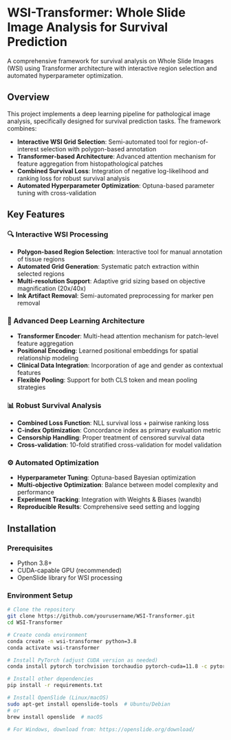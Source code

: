 # WSI-Transformer: Whole Slide Image Analysis for Survival Prediction

A comprehensive framework for survival analysis on Whole Slide Images (WSI) using Transformer architecture with interactive region selection and automated hyperparameter optimization.

## Overview

This project implements a deep learning pipeline for pathological image analysis, specifically designed for survival prediction tasks. The framework combines:

- **Interactive WSI Grid Selection**: Semi-automated tool for region-of-interest selection with polygon-based annotation
- **Transformer-based Architecture**: Advanced attention mechanism for feature aggregation from histopathological patches
- **Combined Survival Loss**: Integration of negative log-likelihood and ranking loss for robust survival analysis
- **Automated Hyperparameter Optimization**: Optuna-based parameter tuning with cross-validation

## Key Features

### 🔍 Interactive WSI Processing
- **Polygon-based Region Selection**: Interactive tool for manual annotation of tissue regions
- **Automated Grid Generation**: Systematic patch extraction within selected regions
- **Multi-resolution Support**: Adaptive grid sizing based on objective magnification (20x/40x)
- **Ink Artifact Removal**: Semi-automated preprocessing for marker pen removal

### 🧠 Advanced Deep Learning Architecture
- **Transformer Encoder**: Multi-head attention mechanism for patch-level feature aggregation
- **Positional Encoding**: Learned positional embeddings for spatial relationship modeling
- **Clinical Data Integration**: Incorporation of age and gender as contextual features
- **Flexible Pooling**: Support for both CLS token and mean pooling strategies

### 📊 Robust Survival Analysis
- **Combined Loss Function**: NLL survival loss + pairwise ranking loss
- **C-index Optimization**: Concordance index as primary evaluation metric
- **Censorship Handling**: Proper treatment of censored survival data
- **Cross-validation**: 10-fold stratified cross-validation for model validation

### ⚙️ Automated Optimization
- **Hyperparameter Tuning**: Optuna-based Bayesian optimization
- **Multi-objective Optimization**: Balance between model complexity and performance
- **Experiment Tracking**: Integration with Weights & Biases (wandb)
- **Reproducible Results**: Comprehensive seed setting and logging

## Installation

### Prerequisites
- Python 3.8+
- CUDA-capable GPU (recommended)
- OpenSlide library for WSI processing

### Environment Setup

```bash
# Clone the repository
git clone https://github.com/yourusername/WSI-Transformer.git
cd WSI-Transformer

# Create conda environment
conda create -n wsi-transformer python=3.8
conda activate wsi-transformer

# Install PyTorch (adjust CUDA version as needed)
conda install pytorch torchvision torchaudio pytorch-cuda=11.8 -c pytorch -c nvidia

# Install other dependencies
pip install -r requirements.txt

# Install OpenSlide (Linux/macOS)
sudo apt-get install openslide-tools  # Ubuntu/Debian
# or
brew install openslide  # macOS

# For Windows, download from: https://openslide.org/download/
